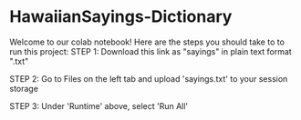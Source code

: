 # HawaiianSayings-Dictionary
Welcome to our colab notebook! Here are the steps you should take to to run this project:
STEP 1: Download this link as "sayings" in plain text format ".txt"

STEP 2: Go to Files on the left tab and upload 'sayings.txt' to your session storage

STEP 3: Under 'Runtime' above, select 'Run All'
